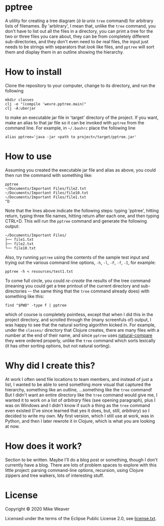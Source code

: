 # pptree

A utility for creating a tree diagram (_à la_ unix `tree` command) for arbitrary
lists of filenames. By 'arbitrary', I mean that, unlike the `tree` command, you
don't have to list out all the files in a directory, you can print a tree for
the two or three files you care about, they can be from completely different
sub-directories, and they don't even need to _be_ real files, the input just
needs to be strings with separators that _look_ like files, and `pptree` will
sort them and display them in an outline showing the hierarchy.

# How to install

Clone the repository to your computer, change to its directory, and run the
following

```
mkdir classes
clj -e "(compile 'wevre.pptree.main)"
clj -A:uberjar
```

to make an executable jar file in 'target' directory of the project. If you
want, make an alias to that jar file so it can be invoked with `pptree` from the
command line. For example, in `~/.bashrc` place the following line

```
alias pptree='java -jar <path to project>/target/pptree.jar'
```

# How to use

Assuming you created the executable jar file and alias as above, you could then
run the command with something like:

```
pptree
~/Documents/Important Files/file2.txt
~/Documents/Important Files/file10.txt
~/Documents/Important Files/file1.txt
^D
```

Note that the lines above indicate the following steps: typing 'pptree', hitting
return, typing three file names, hitting return after each one, and then typing
CTRL+D. This will run the `pptree` command and generate the following output:

```
~/Documents/Important Files/
├── file1.txt
├── file2.txt
└── file10.txt
```

Also, try running `pptree` using the contents of the sample test input and
trying out the various command line options, `-h`, `-l`, `-F`, `-f`, `-I`, for
example:

```
pptree -h < resources/test1.txt
```

To come full circle, you could _re-create_ the results of the tree command
(meaning you could get a tree printout of the current directory and
sub-directories -- the same thing that the `tree` command already does) with
something like this:

```
find "$PWD" -type f | pptree
```

which of course is completely pointless, except that when I did this in the
project directory, and scrolled through the (many screenfuls of) output, I was
happy to see that the natural sorting algorithm kicked in. For example, under
the `classes/` directory that Clojure creates, there are many files with a
number at the end of their name, and since `pptree` uses
[natural-compare](https://github.com/wevre/natural-compare) they were ordered
properly, unlike the `tree` command which sorts lexically (it has other sorting
options, but not natural sorting).

# Why did I create this?

At work I often send file locations to team members, and instead of just a list,
I wanted to be able to send something more visual that captured the hierarchy,
something like an outline, ...something like the `tree` command! But I didn't
want an entire directory like the `tree` command would give me, I wanted it to
work on a list of _arbitrary_ files (see opening paragraph), plus I was on
Windows and I didn't know if such a thing as the `tree` command even existed
(I've since learned that yes it does, but, still, _arbitrary_) so I decided to
write my own. My first version, which I still use at work, was in Python, and
then I later rewrote it in Clojure, which is what you are looking at now.

# How does it work?

Section to be written. Maybe I'll do a blog post or something, though I don't
currently have a blog. There are lots of problem spaces to explore with this
little project: parsing command-line options, recursion, using Clojure zippers
and tree walkers, lots of interesting stuff.

# License

Copyright © 2020 Mike Weaver

Licensed under the terms of the Eclipse Public License 2.0, see
[license.txt](https://github.com/wevre/pptree/blob/master/license.txt).